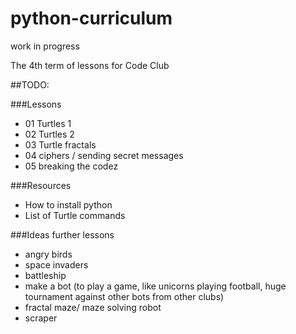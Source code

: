 python-curriculum
=================

work in progress

The 4th term of lessons for Code Club 

##TODO:

###Lessons

* 01 Turtles 1
* 02 Turtles 2
* 03 Turtle fractals 
* 04 ciphers / sending secret messages
* 05 breaking the codez


###Resources

* How to install python
* List of Turtle commands

###Ideas further lessons

* angry birds
* space invaders
* battleship
* make a bot (to play a game, like unicorns playing football, huge tournament against other bots from other clubs)
* fractal maze/ maze solving robot
* scraper
